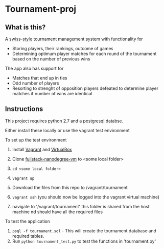 # Tournament-proj

## What is this?
A [swiss-style]() tournament management system with functionality for

 - Storing players, their rankings, outcome of games
 - Determining optimum player matches for each round of the tournament based on the number of previous wins

The app also has support for
  
  - Matches that end up in ties
  - Odd number of players
  - Resorting to strenght of opposition players defeated to determine player matches if number of wins are identical 

## Instructions
This project requires python 2.7 and a [postgresql](http://www.postgresql.org/) databse.

Either install these locally or use the vagrant test environment

To set up the test environment 

1. Install [Vagrant](https://www.vagrantup.com/) and [VirtualBox](https://www.virtualbox.org/)
1. Clone [fullstack-nanodegree-vm](https://github.com/udacity/fullstack-nanodegree-vm) to \<some local folder\>
1. `cd <some local folder>`

1. `vagrant up`
1. Download the files from this repo to <some local folder>/vagrant/tournament
1. `vagrant ssh` (you should now be logged into the vagrant virtual machine)
1. navigate to '/vagrant/tournament' this folder is shared from the host machine nd should have all the required files


To test the application

1. `psql -f tournament.sql` - This will create the tournament database and required tables.
1. Run `python tournament_test.py` to test the functions in 'tournament.py'
